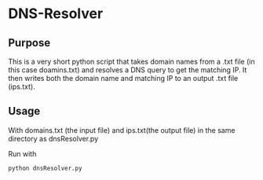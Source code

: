 # DNS-Resolver

## Purpose
This is a very short python script that takes domain names from a .txt file (in this case doamins.txt) and resolves a DNS query to get the matching IP. It then writes both the domain name and matching IP to an output .txt file (ips.txt).

## Usage
With domains.txt (the input file) and ips.txt(the output file) in the same directory as dnsResolver.py

Run with
```
python dnsResolver.py
```

